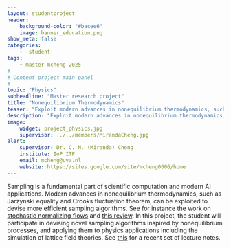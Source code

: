 ```yaml
---
layout: studentproject
header: 
    background-color: "#bacee6"
    image: banner_education.png
show_meta: false	
categories:
    -  student
tags:
    - master mcheng 2025
#
# Content project main panel
#
topic: "Physics"
subheadline: "Master research project"
title: "Nonequilibrium Thermodynamics"
teaser: "Exploit modern advances in nonequilibrium thermodynamics, such as Jarzynski's equality and Crooks fluctuation theorem,  to devise more efficient sampling algorithms."
description: "Exploit modern advances in nonequilibrium thermodynamics, such as Jarzynski 'sequality and Crooks fluctuation theorem,  to devise more efficient sampling algorithms."
image:
    widget: project_physics.jpg
    supervisor: ../../members/MirandaCheng.jpg
alert:
    supervisor: Dr. C. N. (Miranda) Cheng
    institute: IoP ITF
    email: mcheng@uva.nl
    website: https://sites.google.com/site/mcheng0606/home
---
```



Sampling is a fundamental part of scientific computation and modern AI
applications.  Modern advances in nonequilibrium thermodynamics, such
as Jarzynski equality and Crooks fluctuation theorem, can be exploited
to devise more efficient sampling algorithms. See for instance the
work on [stochastic normalizing flows][1] and [this review][2]. In
this project, the student will participate in devising novel sampling
algorithms inspired by nonequilibrium processes, and applying them to
physics applications including the simulation of lattice field
theories. See [this][3] for a recent set of lecture notes.

[1]: https://arxiv.org/pdf/2201.08862
[2]: https://arxiv.org/abs/2310.11232
[3]: https://arxiv.org/abs/2504.18126
